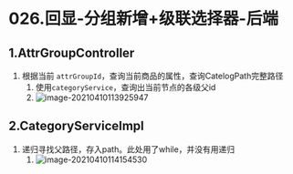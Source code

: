 # 026.回显-分组新增+级联选择器-后端

## 1.AttrGroupController

1. 根据当前 `attrGroupId`，查询当前商品的属性，查询CatelogPath完整路径
   1. 使用`categoryService`，查询出当前节点的各级父id
   2. ![image-20210410113925947](https://raw.githubusercontent.com/TWDH/Leetcode-From-Zero/pictures/img/image-20210410113925947.png)

## 2.CategoryServiceImpl

1. 递归寻找父路径，存入path。此处用了while，并没有用递归
   1. ![image-20210410114154530](https://raw.githubusercontent.com/TWDH/Leetcode-From-Zero/pictures/img/image-20210410114154530.png)